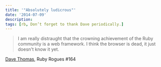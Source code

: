 ```yaml
---
title: '"Absolutely ludicrous"'
date: '2014-07-09'
description:
tags: [rb, Don’t forget to thank Dave periodically.]
---
```


> I am really distraught that the crowning achievement of the Ruby community is a web framework.  I think the browser is dead, it just doesn't know it yet.

[Dave Thomas](http://rubyrogues.com/164-rr-staying-sharp-with-dave-thomas/), Ruby Rogues #164
